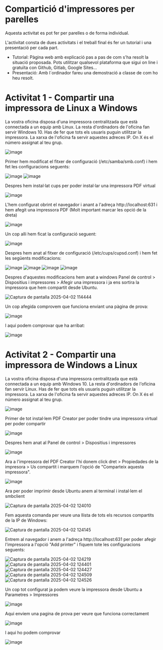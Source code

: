 # Compartició d'impressores per parelles

Aquesta activitat es pot fer per parelles o de forma individual.

L'activitat consta de dues activitats i el treball final és fer un tutorial i una presentació per cada part.

- Tutorial: Pàgina web amb explicació pas a pas de com s'ha resolt la situació proposada. Pots utilitzar qualsevol plataforma que sigui on line i gratuïta con Github, Gitlab, Google Sites...
- Presentació: Amb  l´ordinador fareu una demostració a classe de com ho heu resolt.



# Activitat 1 - Compartir una impressora de Linux a Windows

La vostra oficina disposa d'una impressora centralitzada que està connectada a un equip amb Linux. 
La resta d'ordinadors de l'oficina fan servir Windows 10.
Has de fer que tots els usuaris puguin utilitzar la impressora.
La xarxa de l'oficina fa servir aquestes adreces IP. On X és el número assignat al teu grup.

![image](https://github.com/XaSaFa/MP04/assets/110727546/744d6524-d1c8-4edd-9a9a-fba6acf0a776)

Primer hem modificat el fitxer de configuració (/etc/samba/smb.conf) i hem fet les configuracions seguents:

![image](https://github.com/user-attachments/assets/901d6b4e-6fc7-4862-98c4-f557ef9a3a3b)
![image](https://github.com/user-attachments/assets/3bc28864-a883-493d-a732-f0e6547621df)





Despres hem instal·lat cups per poder instal·lar una impressora PDF virtual

![image](https://github.com/user-attachments/assets/084d4ed3-39a4-4046-b184-4ccc4fe4d8c5)

L'hem configurat obrint el navegador i anant a l'adreça http://localhost:631 i hem afegit una impressora PDF (Molt important marcar les opció de la dreta)

![image](https://github.com/user-attachments/assets/a5042647-5e69-42f2-a995-4c6608cb1363)

Un cop alli hem ficat la configuració seguent:

![image](https://github.com/user-attachments/assets/ff2118f6-9021-4fe7-96cf-0050ae45b261)


Despres hem anat al fitxer de configuració (/etc/cups/cupsd.conf) i hem fet les següents modificacions:

![image](https://github.com/user-attachments/assets/64cd6c0e-0a77-4c4c-bf1b-fe38dc246c62)
![image](https://github.com/user-attachments/assets/ea5c3ea9-786a-469f-a2ed-03dc5dcc62f6)
![image](https://github.com/user-attachments/assets/e7973712-e7cb-4068-b3a9-ed70e8e61a44)
![image](https://github.com/user-attachments/assets/379f4b06-d779-4fbf-967d-b3a0dfd18367)

Despres d'aquestes modificacions hem anat a windows Panel de control > Dispositius i impressores > Afegir una impressora i ja ens sortira la impressora que hem compartit desde Ubuntu.

![Captura de pantalla 2025-04-02 114444](https://github.com/user-attachments/assets/bbc8b2ac-54d3-41e6-a328-9728e0b8209f)

Un cop afegida comprovem que funciona enviant una pàgina de prova:

![image](https://github.com/user-attachments/assets/ead1df4d-8c57-4ea0-9d6e-166d89e7d575)

I aqui podem comprovar que ha arribat:

![image](https://github.com/user-attachments/assets/6e1502ff-4a52-4304-b279-1d5664d9f4f9)

# Activitat 2 - Compartir una impressora de Windows a Linux

La vostra oficina disposa d'una impressora centralitzada que està connectada a un equip amb Windows 10.
La resta d'ordinadors de l'oficina fan servir Linux.
Has de fer que tots els usuaris puguin utilitzar la impressora.
La xarxa de l'oficina fa servir aquestes adreces IP. On X és el número assignat al teu grup.

![image](https://github.com/XaSaFa/MP04/assets/110727546/1dd6f371-1038-4f82-82cc-35fe39793671)

Primer de tot instal·lem PDF Creator per poder tindre una impressora virtual per poder compartir

![image](https://github.com/user-attachments/assets/9674d41a-94aa-4860-836b-929561edac03)

Despres hem anat al Panel de control > Dispositius i impressores

![image](https://github.com/user-attachments/assets/af1cb4c5-3505-4bb9-92ff-510c65a4bba7)

Ara a l'impressora del PDF Creator l'hi donem click dret > Propiedades de la impresora > Us compartit i marquem l'opció de "Comparteix aquesta impressora".

![image](https://github.com/user-attachments/assets/4a94d0fa-2f8e-47e3-b741-90d843a9728d)

Ara per poder imprimir desde Ubuntu anem al terminal i instal·lem el smbclient

![Captura de pantalla 2025-04-02 124010](https://github.com/user-attachments/assets/8ee9bbcd-12fc-4414-8959-fa0eddbc6f8b)

Fem aquesta comanda per veure una llista de tots els recursos compartits de la IP de Windows:

![Captura de pantalla 2025-04-02 124145](https://github.com/user-attachments/assets/cff0c1bc-07ad-42dd-a958-af3e5fdf91fa)

Entrem al navegador i anem a l'adreça http://localhost:631 per poder afegir l'impressora a l'opció "Add printer" i fiquem tote les configuracions seguents:

![Captura de pantalla 2025-04-02 124219](https://github.com/user-attachments/assets/db857fe4-1dc8-4704-b0d8-27577897cf62)
![Captura de pantalla 2025-04-02 124401](https://github.com/user-attachments/assets/96ddbe12-35bf-4d87-aee2-36c717799d05)
![Captura de pantalla 2025-04-02 124427](https://github.com/user-attachments/assets/26273d31-7889-4f05-8ee4-456195856747)
![Captura de pantalla 2025-04-02 124509](https://github.com/user-attachments/assets/25fc92a6-d154-4026-9ec1-62f5f62f10bd)
![Captura de pantalla 2025-04-02 124526](https://github.com/user-attachments/assets/9260dc70-7d60-44b4-bd0c-7b69d5386d3a)

Un cop tot configurat ja podem veure la impressora desde Ubuntu a Parametres > Impressores

![image](https://github.com/user-attachments/assets/5cc6a1b4-f65f-4d41-a266-4507d790dd77)

Aqui enviem una pagina de prova per veure que funciona correctament

![image](https://github.com/user-attachments/assets/ede22b93-6694-4efd-b933-d0d345235e15)

I aqui ho podem comprovar

![image](https://github.com/user-attachments/assets/5337e5ef-ee55-4efe-afc8-c8e08e0c5569)










